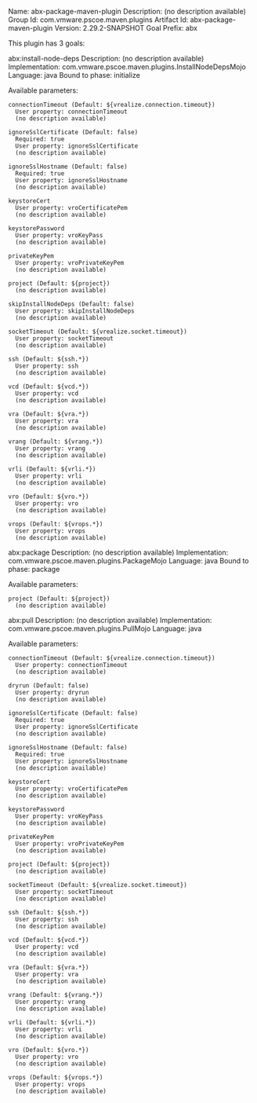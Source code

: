 Name: abx-package-maven-plugin
Description: (no description available)
Group Id: com.vmware.pscoe.maven.plugins
Artifact Id: abx-package-maven-plugin
Version: 2.29.2-SNAPSHOT
Goal Prefix: abx

This plugin has 3 goals:

abx:install-node-deps
  Description: (no description available)
  Implementation: com.vmware.pscoe.maven.plugins.InstallNodeDepsMojo
  Language: java
  Bound to phase: initialize

  Available parameters:

    connectionTimeout (Default: ${vrealize.connection.timeout})
      User property: connectionTimeout
      (no description available)

    ignoreSslCertificate (Default: false)
      Required: true
      User property: ignoreSslCertificate
      (no description available)

    ignoreSslHostname (Default: false)
      Required: true
      User property: ignoreSslHostname
      (no description available)

    keystoreCert
      User property: vroCertificatePem
      (no description available)

    keystorePassword
      User property: vroKeyPass
      (no description available)

    privateKeyPem
      User property: vroPrivateKeyPem
      (no description available)

    project (Default: ${project})
      (no description available)

    skipInstallNodeDeps (Default: false)
      User property: skipInstallNodeDeps
      (no description available)

    socketTimeout (Default: ${vrealize.socket.timeout})
      User property: socketTimeout
      (no description available)

    ssh (Default: ${ssh.*})
      User property: ssh
      (no description available)

    vcd (Default: ${vcd.*})
      User property: vcd
      (no description available)

    vra (Default: ${vra.*})
      User property: vra
      (no description available)

    vrang (Default: ${vrang.*})
      User property: vrang
      (no description available)

    vrli (Default: ${vrli.*})
      User property: vrli
      (no description available)

    vro (Default: ${vro.*})
      User property: vro
      (no description available)

    vrops (Default: ${vrops.*})
      User property: vrops
      (no description available)

abx:package
  Description: (no description available)
  Implementation: com.vmware.pscoe.maven.plugins.PackageMojo
  Language: java
  Bound to phase: package

  Available parameters:

    project (Default: ${project})
      (no description available)

abx:pull
  Description: (no description available)
  Implementation: com.vmware.pscoe.maven.plugins.PullMojo
  Language: java

  Available parameters:

    connectionTimeout (Default: ${vrealize.connection.timeout})
      User property: connectionTimeout
      (no description available)

    dryrun (Default: false)
      User property: dryrun
      (no description available)

    ignoreSslCertificate (Default: false)
      Required: true
      User property: ignoreSslCertificate
      (no description available)

    ignoreSslHostname (Default: false)
      Required: true
      User property: ignoreSslHostname
      (no description available)

    keystoreCert
      User property: vroCertificatePem
      (no description available)

    keystorePassword
      User property: vroKeyPass
      (no description available)

    privateKeyPem
      User property: vroPrivateKeyPem
      (no description available)

    project (Default: ${project})
      (no description available)

    socketTimeout (Default: ${vrealize.socket.timeout})
      User property: socketTimeout
      (no description available)

    ssh (Default: ${ssh.*})
      User property: ssh
      (no description available)

    vcd (Default: ${vcd.*})
      User property: vcd
      (no description available)

    vra (Default: ${vra.*})
      User property: vra
      (no description available)

    vrang (Default: ${vrang.*})
      User property: vrang
      (no description available)

    vrli (Default: ${vrli.*})
      User property: vrli
      (no description available)

    vro (Default: ${vro.*})
      User property: vro
      (no description available)

    vrops (Default: ${vrops.*})
      User property: vrops
      (no description available)


